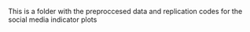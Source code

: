 This is a folder with the preproccesed data and replication codes for the social media indicator plots

